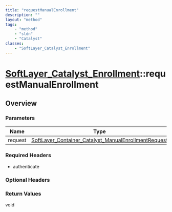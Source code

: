 ```yaml
---
title: "requestManualEnrollment"
description: ""
layout: "method"
tags:
    - "method"
    - "sldn"
    - "Catalyst"
classes:
    - "SoftLayer_Catalyst_Enrollment"
---
```

# [SoftLayer_Catalyst_Enrollment](/reference/services/SoftLayer_Catalyst_Enrollment)::requestManualEnrollment




## Overview 


### Parameters 
|Name | Type | Description |
| --- | --- | --- |
|request| <a href='/reference/datatypes/SoftLayer_Container_Catalyst_ManualEnrollmentRequest'>SoftLayer_Container_Catalyst_ManualEnrollmentRequest </a>| |


### Required Headers
* authenticate

### Optional Headers

### Return Values
void


